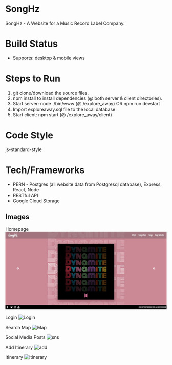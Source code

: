 # SongHz
SongHz - A Website for a Music Record Label Company.

# Build Status
* Supports: desktop & mobile views

# Steps to Run

1. git clone/download the source files.
2. npm install to install dependencies (@ both server & client directories).
3. Start server: node ./bin/www (@ /explore_away) OR npm run devstart
4. Import exploreaway.sql file to the local database
5. Start client: npm start (@ /explore_away/client)

# Code Style
js-standard-style

# Tech/Frameworks
* PERN - Postgres (all website data from Postgresql database), Express, React, Node
* RESTful API
* Google Cloud Storage


## Images

Homepage
![Homepage](./Snapshots/homepage.JPG?raw=true "homepage")

Login
![Login](./Snapshots/login.JPG?raw=true "login")

Search Map
![Map](./Snapshots/searchmap.JPG?raw=true "map")

Social Media Posts
![sns](./Snapshots/youtube.JPG?raw=true "sns")

Add Itinerary
![add](./Snapshots/additinerary.JPG?raw=true "add")

Itinerary
![itinerary](./Snapshots/itinerary.JPG?raw=true "itinerary")
